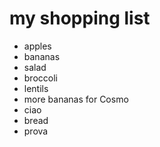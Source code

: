 # my shopping list
- apples
- bananas
- salad
- broccoli
- lentils
- more bananas for Cosmo
- ciao
- bread
- prova
